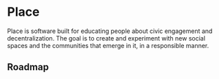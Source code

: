 # Place

Place is software built for educating people about civic engagement and decentralization. The goal is to create and experiment with new social spaces and the communities that emerge in it, in a responsible manner. 

## Roadmap

